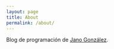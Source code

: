 ```yaml
---
layout: page
title: About
permalink: /about/
---
```


Blog de programación de [Jano González](http://janogonzalez.com).

